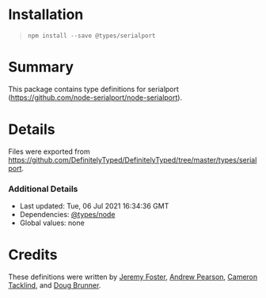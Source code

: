 # Installation
> `npm install --save @types/serialport`

# Summary
This package contains type definitions for serialport (https://github.com/node-serialport/node-serialport).

# Details
Files were exported from https://github.com/DefinitelyTyped/DefinitelyTyped/tree/master/types/serialport.

### Additional Details
 * Last updated: Tue, 06 Jul 2021 16:34:36 GMT
 * Dependencies: [@types/node](https://npmjs.com/package/@types/node)
 * Global values: none

# Credits
These definitions were written by [Jeremy Foster](https://github.com/codefoster), [Andrew Pearson](https://github.com/apearson), [Cameron Tacklind](https://github.com/cinderblock), and [Doug Brunner](https://github.com/doug-a-brunner).
